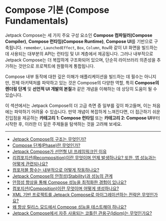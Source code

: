 # Compose 기본 (Compose Fundamentals)

Jetpack Compose는 세 가지 주요 구성 요소인 **Compose 컴파일러(Compose Compiler)**, **Compose 런타임(Compose Runtime)**, **Compose UI**를 기반으로 구축됩니다. `remember`, `LaunchedEffect`, `Box`, `Column`, `Row`와 같이 UI 화면을 빌드하는 데 사용되는 대부분의 API는 런타임 및 UI 계층에서 제공됩니다. 그러나 내부적으로 Jetpack Compose는 더 복잡하게 구조화되어 있으며, 단순히 라이브러리 의존성을 추가하는 것만으로 프로젝트에 원활하게 통합됩니다.

Compose 내부 동작에 대한 깊은 이해가 애플리케이션을 빌드하는 데 필수는 아니지만, 전체 아키텍처를 파악하고 있는 것은 Compose의 다양한 역할, 특히 **Compose의 렌더링 단계** 및 **선언적 UI 개발의 본질**과 같은 개념을 이해하는 데 상당히 도움이 될 수 있습니다.

이 섹션에서는 Jetpack Compose의 더 고급 측면 중 일부를 깊이 파고들며, 이는 처음에는 파악하기 어려울 수 있습니다. 만약 개념이 복잡하게 느껴진다면, 더 접근하기 쉬운 진입점을 제공하는 **카테고리 1: Compose 런타임** 또는 **카테고리 2: Compose UI**부터 시작한 후, 이러한 더 깊은 주제들을 탐색하는 것을 고려해 보세요.

---

- [Jetpack Compose의 구조는 무엇인가?](./Structure/README.md)
- [Compose 단계(Phase)란 무엇인가?](./ComposePhase/README.md)
- [Jetpack Compose가 선언형 UI 프레임워크인 이유](./DeclarativeUI/README.md)
- [리컴포지션(Recomposition)이란 무엇이며 언제 발생하나요? 또한, 앱 성능과는 어떻게 관련되나요?](./Recomposition/README.md)
- [컴포저블 함수는 내부적으로 어떻게 작동하나요?](./Composable/README.md)
- [Jetpack Compose의 안정성(Stability)과 성능의 관계](./Stability/README.md)
- [안정성 향상을 통해 Compose 성능을 최적화한 경험이 있나요?](./OptimizingPerformance/README.md)
- [컴포지션(Composition)이란 무엇이며 어떻게 생성하나요?](./Composition/README.md)
- [XML 기반 프로젝트를 Jetpack Compose로 마이그레이션하는 전략은 무엇인가요?](./Migration/README.md)
- [왜 항상 릴리스 모드에서 Compose 성능을 테스트해야 하나요?](./Performance/README.md)
- [Jetpack Compose에서 자주 사용되는 코틀린 관용구(Idiom)는 무엇인가요?](./idioms/README.md)